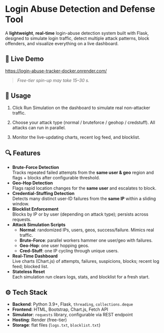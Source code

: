 # Login Abuse Detection and Defense Tool

A **lightweight**, **real-time** login-abuse detection system built with Flask, designed to simulate login traffic, detect multiple attack patterns, block offenders, and visualize everything on a live dashboard.

## 🚀 Live Demo

https://login-abuse-tracker-docker.onrender.com/ 
> *Free-tier spin-up may take 15–30 s.*

## 📖 Usage
1. Click Run Simulation on the dashboard to simulate real non-attacker traffic.

2. Choose your attack type (normal / bruteforce / geohop / credstuff). All attacks can run in parallel.

3. Monitor the live-updating charts, recent log feed, and blocklist.

## 🔍 Features

- **Brute-Force Detection**  
  Tracks repeated failed attempts from the **same user & geo** region and flags + blocks after configurable threshold.
- **Geo-Hop Detection**  
  Flags rapid location changes for the **same user** and escalates to block.
- **Credential-Stuffing Detection**  
  Detects many distinct user-ID failures from the **same IP** within a sliding window.
- **Blocklist Enforcement**  
  Blocks by IP or by user (depending on attack type); persists across requests.
- **Attack Simulation Scripts**  
  - **Normal**: randomized IPs, users, geos, success/failure. Mimics real traffic.
  - **Brute-Force**: parallel workers hammer one user/geo with failures.  
  - **Geo-Hop**: one user hopping geos.  
  - **Cred-Stuff**: one IP cycling through unique users.
- **Real-Time Dashboard**  
  Live charts (Chart.js) of attempts, failures, suspicions, blocks; recent log feed; blocked list.
- **Stateless Reset**  
  Each simulation run clears logs, stats, and blocklist for a fresh start.

## ⚙️ Tech Stack

- **Backend**: Python 3.9+, Flask, `threading`, `collections.deque`  
- **Frontend**: HTML, Bootstrap, Chart.js, Fetch API  
- **Simulator**: `requests` library, configurable via REST endpoint  
- **Hosting**: Render (free-tier)  
- **Storage**: flat files (`logs.txt`, `blocklist.txt`)
